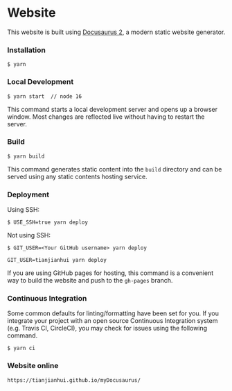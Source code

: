 <!--
 * @Author: 田建辉
 * @Date: 2022-04-26 22:33:39
 * @LastEditors: 田建辉
 * @LastEditTime: 2023-03-12 10:33:20
 * @FilePath: /myDocusaurus/README.md
 * @Description: 启动说明文档
 * 
-->
# Website

This website is built using [Docusaurus 2](https://docusaurus.io/), a modern static website generator.

### Installation

```
$ yarn
```

### Local Development

```
$ yarn start  // node 16
```

This command starts a local development server and opens up a browser window. Most changes are reflected live without having to restart the server.

### Build

```
$ yarn build
```

This command generates static content into the `build` directory and can be served using any static contents hosting service.

### Deployment

Using SSH:

```
$ USE_SSH=true yarn deploy
```

Not using SSH:

```
$ GIT_USER=<Your GitHub username> yarn deploy

GIT_USER=tianjianhui yarn deploy
```

If you are using GitHub pages for hosting, this command is a convenient way to build the website and push to the `gh-pages` branch.

### Continuous Integration

Some common defaults for linting/formatting have been set for you. If you integrate your project with an open source Continuous Integration system (e.g. Travis CI, CircleCI), you may check for issues using the following command.

```
$ yarn ci
```

### Website online

`https://tianjianhui.github.io/myDocusaurus/`
